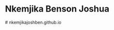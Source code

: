 <!DOCTYPE html>
<html>
  <head>
    <title>Nkemjika Benson Joshua</title>
  </head>
  <body>
    <h1>Nkemjika Benson Joshua</h1>
  </body>
</html># nkemjikajoshben.github.io
